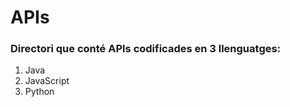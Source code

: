 # APIs

### Directori que conté APIs codificades en 3 llenguatges:

  1. Java
  2. JavaScript
  3. Python
